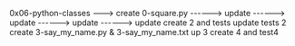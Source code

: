 0x06-python-classes
---> create 0-square.py
------> update
------> update
------> update
------> update
create 2 and tests
update tests 2
create 3-say_my_name.py & 3-say_my_name.txt
up 3
create 4 and test4
